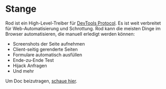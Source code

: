 # Stange

Rod ist ein High-Level-Treiber für [DevTools Protocol](https://chromedevtools.github.io/devtools-protocol). Es ist weit verbreitet für Web-Automatisierung und Schrottung. Rod kann die meisten Dinge im Browser automatisieren, die manuell erledigt werden können:

- Screenshots der Seite aufnehmen
- Client-seitig gerenderte Seiten
- Formulare automatisch ausfüllen
- Ende-zu-Ende Test
- Hijack Anfragen
- Und mehr

Um Doc beizutragen, [schaue hier](contribute-doc.md).
